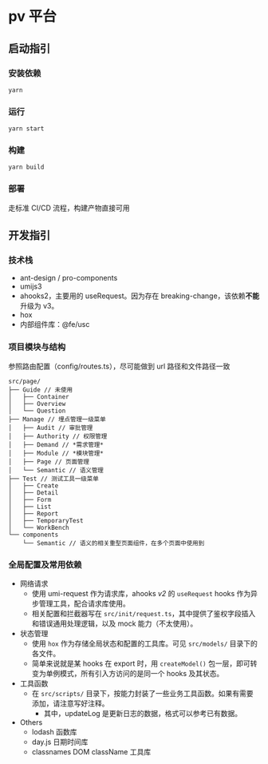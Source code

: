 # pv 平台

## 启动指引

### 安装依赖

```
yarn
```

### 运行

```
yarn start
```

### 构建

```
yarn build
```

### 部署

走标准 CI/CD 流程，构建产物直接可用

## 开发指引

### 技术栈

- ant-design / pro-components
- umijs3
- ahooks2，主要用的 useRequest。因为存在 breaking-change，该依赖**不能**升级为 v3。
- hox
- 内部组件库：@fe/usc

### 项目模块与结构

参照路由配置（config/routes.ts），尽可能做到 url 路径和文件路径一致

```
src/page/
├── Guide // 未使用
│   ├── Container
│   ├── Overview
│   └── Question
├── Manage // 埋点管理一级菜单
│   ├── Audit // 审批管理
│   ├── Authority // 权限管理
│   ├── Demand // *需求管理*
│   ├── Module // *模块管理*
│   ├── Page // 页面管理
│   └── Semantic // 语义管理
├── Test // 测试工具一级菜单
│   ├── Create
│   ├── Detail
│   ├── Form
│   ├── List
│   ├── Report
│   ├── TemporaryTest
│   └── WorkBench
└── components
    └── Semantic // 语义的相关重型页面组件，在多个页面中使用到
```

### 全局配置及常用依赖

- 网络请求
  - 使用 umi-request 作为请求库，ahooks _v2_ 的 `useRequest` hooks 作为异步管理工具，配合请求库使用。
  - 相关配置和拦截器写在 `src/init/request.ts`，其中提供了鉴权字段插入和错误通用处理逻辑，以及 mock 能力（不太使用）。
- 状态管理
  - 使用 `hox` 作为存储全局状态和配置的工具库。可见 `src/models/` 目录下的各文件。
  - 简单来说就是某 hooks 在 export 时，用 `createModel()` 包一层，即可转变为单例模式，所有引入方访问的是同一个 hooks 及其状态。
- 工具函数
  - 在 `src/scripts/` 目录下，按能力封装了一些业务工具函数。如果有需要添加，请注意写好注释。
    - 其中，updateLog 是更新日志的数据，格式可以参考已有数据。
- Others
  - lodash 函数库
  - day.js 日期时间库
  - classnames DOM className 工具库

